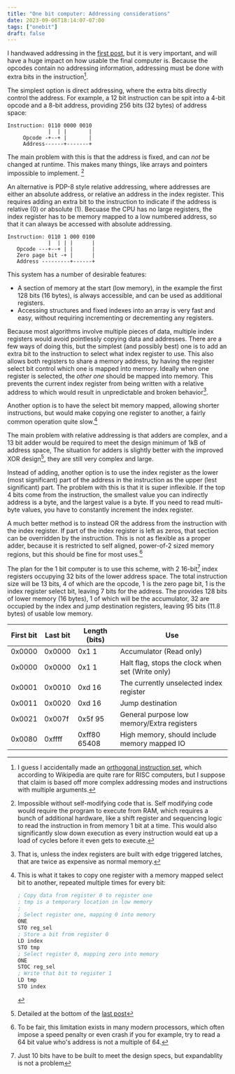 ```yaml
---
title: "One bit computer: Addressing considerations"
date: 2023-09-06T18:14:07-07:00
tags: ["onebit"]
draft: false
---
```


I handwaved addressing in the [first post](../1), but it is very important, and will have a huge impact on how usable the final computer is.
Because the opcodes contain no addressing information, addressing must be done with extra bits in the instruction[^0].

The simplest option is direct addressing, where the extra bits directly control the address.
For example, a 12 bit instruction can be spit into a 4-bit opcode and a 8-bit address, providing 256 bits (32 bytes) of address space:

```text
Instruction: 0110 0000 0010
             |  | |       |
     Opcode -+--+ |       |
     Address------+-------+	
```
The main problem with this is that the address is fixed, and can *not* be changed at runtime.
This makes many things, like arrays and pointers impossible to implement. [^3]

An alternative is PDP-8 style relative addressing, where addresses are either an absolute address, or relative an address in the index register.
This requires adding an extra bit to the instruction to indicate if the address is relative (0) or absolute (1).
Becuase the CPU has no large registers, the index register has to be memory mapped to a low numbered address, so that it can always be accessed with absolute addressing.

```text
Instruction: 0110 1 000 0100
             |  | | |      |
   Opcode ---+--+ | |      |
   Zero page bit -+ |      |
   Address ---------+------+
```

This system has a number of desirable features:

- A section of memory at the start (low memory), in the example the first 128 bits (16 bytes), is always accessible, and can be used as additional registers.
- Accessing structures and fixed indexes into an array is very fast and easy, without requiring incrementing or decrementing any registers.

Because most algorithms involve multiple pieces of data, multiple index registers would avoid pointlessly copying data and addresses.
There are a few ways of doing this, but the simplest (and possibly best) one is to add an extra bit to the instruction to select what index register to use.
This also allows both registers to share a memory address, by having the register select bit control which one is mapped into memory.
Ideally when one register is selected, the *other one* should be mapped into memory.
This prevents the current index register from being written with a relative address to which would result in unpredictable and broken behavior[^7].

Another option is to have the select bit memory mapped, allowing shorter instructions, but would make copying one register to another, a fairly common operation quite slow.[^5]

The main problem with relative addressing is that adders are complex, and a 13 bit adder would be required to meet the design minimum of 1kB of address space,
The situation for adders is slightly better with the improved XOR design[^2], they are still very complex and large.

Instead of adding, another option is to use the index register as the lower (most significant) part of the address in the instruction as the upper (lest significant) part.
The problem with this is that it is super inflexible. If the top 4 bits come from the instruction, the smallest value you can indirectly address is a byte, and the largest value is a byte.
If you need to read multi-byte values, you have to constantly increment the index register.

A much better method is to instead OR the address from the instruction with the index register.
If part of the index register is left as zeros, that section can be overridden by the instruction.
This is not as flexible as a proper adder, because it is restricted to self aligned, power-of-2 sized memory regions, but this should be fine for most uses.[^4]

The plan for the 1 bit computer is to use this scheme, with 2 16-bit[^8] index registers occupying 32 bits of the lower address space.
The total instruction size will be 13 bits, 4 of which are the opcode, 1 is the zero page bit, 1 is the index register select bit, leaving 7 bits for the address.
The provides 128 bits of lower memory (16 bytes), 1 of which will be the accumulator, 32 are occupied by the index and jump destination registers, leaving 95 bits (11.8 bytes) of usable low memory.

|First bit|Last bit|Length (bits)|Use|
|-|-|-|-|
|0x0000|0x0000|0x1 1|Accumulator (Read only)|
|0x0000|0x0000|0x1 1|Halt flag, stops the clock when set (Write only)|
|0x0001|0x0010|0xd 16|The currently unselected index register|
|0x0011|0x0020|0xd 16|Jump destination|
|0x0021|0x007f|0x5f 95|General purpose low memory/Extra registers|
|0x0080|0xffff|0xff80 65408|High memory, should include memory mapped IO|

[^8]: Just 10 bits have to be built to meet the design specs, but expandablity is not a problem

[^0]: I guess I accidentally made an [orthogonal instruction set](https://en.wikipedia.org/wiki/Orthogonal_instruction_set), which according to Wikipedia are quite rare for RISC computers, but I suppose that claim is based off more complex addressing modes and instructions with multiple arguments.

[^1]: The reason this is not 8 is that the accumulator should be mapped into memory, to be able to set the OEN register after a reset, and allow easily inverting the accumulator with the LDC instruction.

[^2]: Detailed at the bottom of the [last post](../2)

[^3]: 
	Impossible without self-modifying code that is.
	Self modifying code would require the program to execute from RAM, which requires a bunch of additional hardware, like a shift register and sequencing logic to read the instruction in from memory 1 bit at a time.
	This would also significantly slow down execution as every instruction would eat up a load of cycles before it even gets to execute.

[^4]:
	To be fair, this limitation exists in many modern processors, which often impose a speed penalty or even crash if you for example, try to read a 64 bit value who's address is not a multiple of 64.

[^5]:
	This is what it takes to copy one register with a memory mapped select bit to another, repeated multiple times for every bit:
	```asm
	; Copy data from register 0 to register one
	; tmp is a temporary location in low memory
	;
	; Select register one, mapping 0 into memory
	ONE
	STO reg_sel
	; Store a bit from register 0
	LD index
	STO tmp
	; Select register 0, mapping zero into memory
	ONE
	STOC reg_sel
	; Write that bit to register 1
	LD tmp
	STO index
	```
 
[^7]: That is, unless the index registers are built with  edge triggered latches, that are twice as expensive as normal memory.
